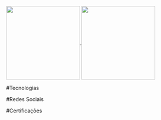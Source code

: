 <a href="https://github.com/mcosttaoficial/github-readme-stats">
  <img height=200 align="center" src="https://github-readme-stats.vercel.app/api?username=mcosttaoficial&theme=dracula" />
</a>
<a href="https://github.com/mcosttaoficial/convoychat">
  <img height=200 align="center" src="https://github-readme-stats.vercel.app/api/top-langs?username=mcosttaoficial&layout=compact&langs_count=8&card_width=320&theme=dracula" />
</a>


#Tecnologias


#Redes Sociais


#Certificações




<!--
<a href="https://github.com/mcosttaoficial/github-readme-stats">
  <img align="center" src="https://github-readme-stats.vercel.app/api/pin/?username=mcosttaoficial&repo=github-readme-stats" />
</a>
<a href="https://github.com/mcosttaoficial/convoychat">
  <img align="center" src="https://github-readme-stats.vercel.app/api/pin/?username=mcosttaoficial&repo=convoychat" />
</a>

-->
